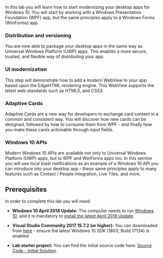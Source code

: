 In this lab you will learn how to start modernizing your desktop apps for Windows 10. You will start by working with a Windows Presentation Foundation (WPF) app, but the same principles apply to a Windows Forms (WinForms) app.

### Distribution and versioning

You are now able to package your desktop apps in the same way as Universal Windows Platform (UWP) apps. This enables a more secure, trusted, and flexible way of distributing your app.

### UI modernization

This step will demonstrate how to add a modern WebView to your app based upon the EdgeHTML rendering engine. This WebView supports the latest web standards such as HTML5, and CSS3.

### Adaptive Cards

Adaptive Cards are a new way for developers to exchange card content in a common and consistent way. You will discover how new cards can be designed, followed by how to consume them from WPF - and finally how you make these cards actionable through input fields.

### Windows 10 APIs

Modern Windows 10 APIs are available not only to Universal Windows Platform (UWP) apps, but to WPF and WinForms apps too. In this section you will use local toast notifications as an example of a Windows 10 API you can introduce into your desktop app - these same principles apply to many features such as Contact / People integration, Live Tiles, and more.

## Prerequisites

In order to complete this lab you will need:

-   **Windows 10 April 2018 Update:** The computer needs to run <a href="https://www.microsoft.com/software-download/windows10" target="_blank">Windows 10</a>, and it is mandatory to <a href="https://community.windows.com/videos/how-to-get-the-windows-10-april-2018-update/Bgl6b7WX_" target="_blank">install the latest April 2018 Update</a>.

-   **Visual Studio Community 2017 15.7.2 (or higher):** You can downloaded from <a href="https://www.visualstudio.com/downloads/" target="_blank">here</a> - ensure the latest Windows 10 SDK (1803; Build 17134) is enabled

-   **Lab starter project:** You can find the initial source code here: [Source Code - Initial
    Solution](https://github.com/Microsoft/InsiderDevTour18-Labs/blob/master/modernize/SourceCodeInitial/SourceCodeInitial.zip).
